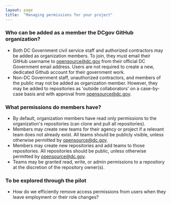 ```yaml
---
layout: page
title:  "Managing permissions for your project"
---
```


### Who can be added as a member the DCgov GitHub organization?
* Both DC Government civil service staff and authorized contractors may be added as organization members. To join, they must email their GitHub username to [opensource@dc.gov](mailto:opensource@dc.gov) from their official DC Government email address.  Users are not required to create a new, dedicated Github account for their government work.
* Non-DC Government staff, unauthorized contractors, and members of the public may not be added as organization member. However, they may be added to repositories as 'outside collaborators' on a case-by-case basis and with approval from [opensource@dc.gov](mailto:opensource@dc.gov).

### What permissions do members have?
* By default, organization members have read only permissions to the organization's repositories (can clone and pull all repositories).
* Members may create new teams for their agency or project if a relevant team does not already exist. All teams should be publicly visible, unless otherwise permitted by [opensource@dc.gov](mailto:opensource@dc.gov).
* Members may create new repositories and add teams to those repositories. All repositories should be public, unless otherwise permitted by [opensource@dc.gov](mailto:opensource@dc.gov).
* Teams may be granted read, write, or admin permissions to a repository at the discretion of the repository owner(s).

### To be explored through the pilot
* How do we efficiently remove access permissions from users when they leave employment or their role changes?
